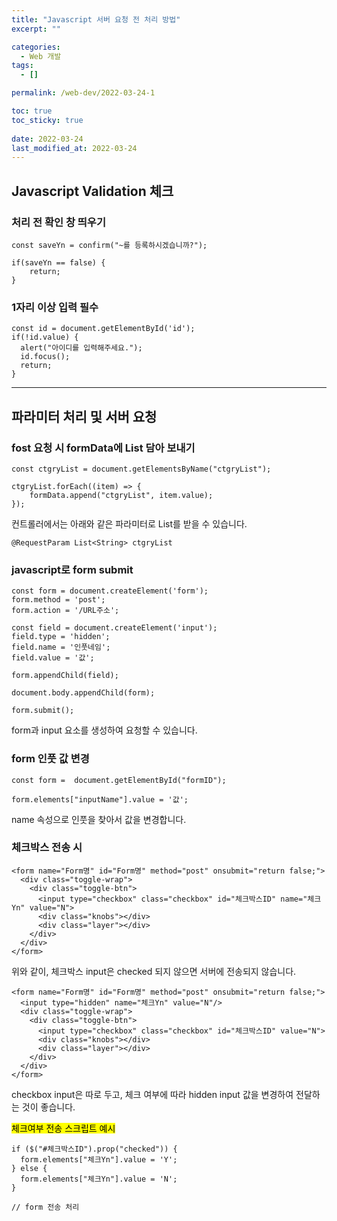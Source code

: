```yaml
---
title: "Javascript 서버 요청 전 처리 방법"
excerpt: ""

categories:
  - Web 개발
tags:
  - []

permalink: /web-dev/2022-03-24-1

toc: true
toc_sticky: true
 
date: 2022-03-24
last_modified_at: 2022-03-24
---
```


## Javascript Validation 체크

### 처리 전 확인 창 띄우기
```
const saveYn = confirm("~를 등록하시겠습니까?");

if(saveYn == false) {
    return;
}
```

### 1자리 이상 입력 필수
```
const id = document.getElementById('id');
if(!id.value) {
  alert("아이디를 입력해주세요.");
  id.focus();
  return;
}
```

---

## 파라미터 처리 및 서버 요청

### fost 요청 시 formData에 List 담아 보내기
```
const ctgryList = document.getElementsByName("ctgryList");

ctgryList.forEach((item) => {
    formData.append("ctgryList", item.value);
});
```
컨트롤러에서는 아래와 같은 파라미터로 List를 받을 수 있습니다.
```
@RequestParam List<String> ctgryList
```

### javascript로 form submit
```
const form = document.createElement('form');
form.method = 'post';
form.action = '/URL주소';

const field = document.createElement('input');
field.type = 'hidden';
field.name = '인풋네임';
field.value = '값';

form.appendChild(field);

document.body.appendChild(form);

form.submit();
```
form과 input 요소를 생성하여 요청할 수 있습니다.

### form 인풋 값 변경
```
const form =  document.getElementById("formID");
			
form.elements["inputName"].value = '값';
```
name 속성으로 인풋을 찾아서 값을 변경합니다.

### 체크박스 전송 시
```
<form name="Form명" id="Form명" method="post" onsubmit="return false;">
  <div class="toggle-wrap">
    <div class="toggle-btn">
      <input type="checkbox" class="checkbox" id="체크박스ID" name="체크Yn" value="N">
      <div class="knobs"></div>
      <div class="layer"></div>
    </div>
  </div>
</form>
```
위와 같이, 체크박스 input은 checked 되지 않으면 서버에 전송되지 않습니다.
```
<form name="Form명" id="Form명" method="post" onsubmit="return false;">
  <input type="hidden" name="체크Yn" value="N"/>
  <div class="toggle-wrap">
    <div class="toggle-btn">
      <input type="checkbox" class="checkbox" id="체크박스ID" value="N">
      <div class="knobs"></div>
      <div class="layer"></div>
    </div>
  </div>
</form>
```
checkbox input은 따로 두고, 체크 여부에 따라 hidden input 값을 변경하여 전달하는 것이 좋습니다.

<mark>체크여부 전송 스크립트 예시</mark>
```
if ($("#체크박스ID").prop("checked")) {
  form.elements["체크Yn"].value = 'Y';
} else {
  form.elements["체크Yn"].value = 'N';
}

// form 전송 처리
```
